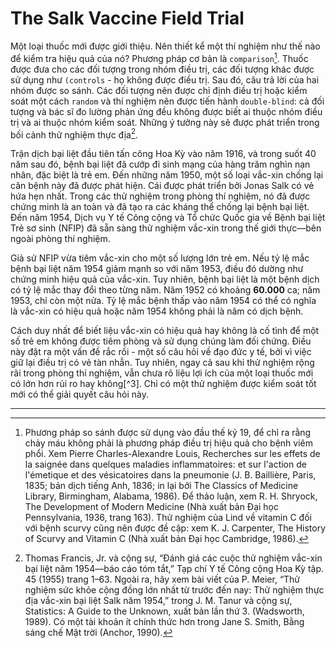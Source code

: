 # The Salk Vaccine Field Trial

Một loại thuốc mới được giới thiệu. Nên thiết kể một thí nghiệm như thế nào để kiểm tra hiệu quả của nó? Phương pháp cơ bản là `comparison`[^1]. Thuốc được đưa cho các đối tượng trong nhóm điều trị, các đối tượng khác được sử dụng như `(controls` - họ không được điều trị. Sau đó, câu trả lời của hai nhóm được so sánh. Các đối tượng nên được chỉ định điều trị hoặc kiểm soát một cách `random` và thí nghiệm nên được tiến hành `double-blind`: cả đối tượng và bác sĩ đo lường phản ứng đều không được biết ai thuộc nhóm điều trị và ai thuộc nhóm kiểm soát. Những ý tưởng này sẽ được phát triển trong bối cảnh thử nghiệm thực địa[^2].

Trận dịch bại liệt đầu tiên tấn công Hoa Kỳ vào năm 1916, và trong suốt 40 năm sau đó, bệnh bại liệt đã cướp đi sinh mạng của hàng trăm nghìn nạn nhân, đặc biệt là trẻ em. Đến những năm 1950, một số loại vắc-xin chống lại căn bệnh này đã được phát hiện. Cái được phát triển bởi Jonas Salk có vẻ hứa hẹn nhất. Trong các thử nghiệm trong phòng thí nghiệm, nó đã được chứng minh là an toàn và đã tạo ra các kháng thể chống lại bệnh bại liệt. Đến năm 1954, Dịch vụ Y tế Công cộng và Tổ chức Quốc gia về Bệnh bại liệt Trẻ sơ sinh (NFIP) đã sẵn sàng thử nghiệm vắc-xin trong thế giới thực—bên ngoài phòng thí nghiệm.

Giả sử NFIP vừa tiêm vắc-xin cho một số lượng lớn trẻ em. Nếu tỷ lệ mắc bệnh bại liệt năm 1954 giảm mạnh so với năm 1953, điều đó dường như chứng minh hiệu quả của vắc-xin. Tuy nhiên, bệnh bại liệt là một bệnh dịch có tỷ lệ mắc thay đổi theo từng năm. Năm 1952 có khoảng **60.000** ca; năm 1953, chỉ còn một nửa. Tỷ lệ mắc bệnh thấp vào năm 1954 có thể có nghĩa là vắc-xin có hiệu quả hoặc năm 1954 không phải là năm có dịch bệnh.

Cách duy nhất để biết liệu vắc-xin có hiệu quả hay không là cố tình để một số trẻ em không được tiêm phòng và sử dụng chúng làm đối chứng. Điều này đặt ra một vấn đề rắc rối - một số câu hỏi về đạo đức y tế, bởi vì việc giữ lại điều trị có vẻ tàn nhẫn. Tuy nhiên, ngay cả sau khi thử nghiệm rộng rãi trong phòng thí nghiệm, vẫn chưa rõ liệu lợi ích của một loại thuốc mới có lớn hơn rủi ro hay không[^3]. Chỉ có một thử nghiệm được kiểm soát tốt mới có thể giải quyết câu hỏi này.

---

[^1]: Phương pháp so sánh được sử dụng vào đầu thế kỷ 19, để chỉ ra rằng chảy máu không phải là phương pháp điều trị hiệu quả cho bệnh viêm phổi. Xem Pierre Charles-Alexandre Louis, Recherches sur les effets de la saignée dans quelques maladies inflammatoires: et sur l'action de l'émetique et des vésicatoires dans la pneumonie (J. B. Baillière, Paris, 1835; bản dịch tiếng Anh, 1836; in lại bởi The Classics of Medicine Library, Birmingham, Alabama, 1986). Để thảo luận, xem R. H. Shryock, The Development of Modern Medicine (Nhà xuất bản Đại học Pennsylvania, 1936, trang 163). Thử nghiệm của Lind về vitamin C đối với bệnh scurvy cũng nên được đề cập: xem K. J. Carpenter, The History of Scurvy and Vitamin C (Nhà xuất bản Đại học Cambridge, 1986).

[^2]: Thomas Francis, Jr. và cộng sự, “Đánh giá các cuộc thử nghiệm vắc-xin bại liệt năm 1954—báo cáo tóm tắt,” Tạp chí Y tế Công cộng Hoa Kỳ tập. 45 (1955) trang 1–63. Ngoài ra, hãy xem bài viết của P. Meier, “Thử nghiệm sức khỏe cộng đồng lớn nhất từ trước đến nay: Thử nghiệm thực địa vắc-xin bại liệt Salk năm 1954,” trong J. M. Tanur và cộng sự, Statistics: A Guide to the Unknown, xuất bản lần thứ 3. (Wadsworth, 1989). Có một tài khoản ít chính thức hơn trong Jane S. Smith, Bằng sáng chế Mặt trời (Anchor, 1990).
